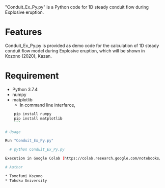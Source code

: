 "Conduit_Ex_Py.py" is a Python code for 1D steady conduit flow during Explosive eruption.

# Features

Conduit_Ex_Py.py is provided as demo code for the calculation of 1D steady conduit flow model
during Explosive eruption, which will be shown in Kozono (2020), Kazan.

# Requirement

* Python 3.7.4
* numpy
* matplotlib
  - In command line interfarce,
```bash
    pip install numpy
    pip install matplotlib
    ```

# Usage

Run "Conduit_Ex_Py.py"

  # python Conduit_Ex_Py.py

Execution in Google Colab (https://colab.research.google.com/notebooks/intro.ipynb) is tested.

# Author

* Tomofumi Kozono
* Tohoku University
